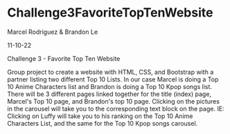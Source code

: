 # Challenge3FavoriteTopTenWebsite

Marcel Rodriguez & Brandon Le

11-10-22

Challenge 3 - Favorite Top Ten Website

Group project to create a website with HTML, CSS, and Bootstrap with a partner listing two different Top 10 Lists. In our case Marcel is doing a Top 10 Anime Characters list and Brandon is doing a Top 10 Kpop songs list. There will be 3 different pages linked together for the title (index) page, Marcel's Top 10 page, and Brandon's top 10 page. Clicking on the pictures in the carousel will take you to the corresponding text block on the page. IE: Clicking on Luffy will take you to his ranking on the Top 10 Anime Characters List, and the same for the Top 10 Kpop songs carousel.

